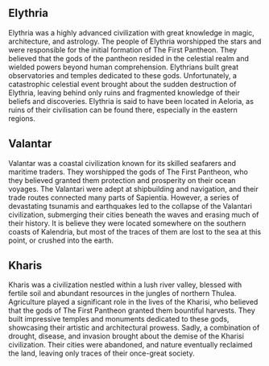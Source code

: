## Elythria
Elythria was a highly advanced civilization with great knowledge in magic, architecture, and astrology. The people of Elythria worshipped the stars and were responsible for the initial formation of The First Pantheon. They believed that the gods of the pantheon resided in the celestial realm and wielded powers beyond human comprehension. Elythrians built great observatories and temples dedicated to these gods. Unfortunately, a catastrophic celestial event brought about the sudden destruction of Elythria, leaving behind only ruins and fragmented knowledge of their beliefs and discoveries. Elythria is said to have been located in Aeloria, as ruins of their civilisation can be found there, especially in the eastern regions.

## Valantar
Valantar was a coastal civilization known for its skilled seafarers and maritime traders. They worshipped the gods of The First Pantheon, who they believed granted them protection and prosperity on their ocean voyages. The Valantari were adept at shipbuilding and navigation, and their trade routes connected many parts of Sapientia. However, a series of devastating tsunamis and earthquakes led to the collapse of the Valantari civilization, submerging their cities beneath the waves and erasing much of their history. It is believe they were located somewhere on the southern coasts of Kalendria, but most of the traces of them are lost to the sea at this point, or crushed into the earth.

## Kharis
Kharis was a civilization nestled within a lush river valley, blessed with fertile soil and abundant resources in the jungles of northern Thulea. Agriculture played a significant role in the lives of the Kharisi, who believed that the gods of The First Pantheon granted them bountiful harvests. They built impressive temples and monuments dedicated to these gods, showcasing their artistic and architectural prowess. Sadly, a combination of drought, disease, and invasion brought about the demise of the Kharisi civilization. Their cities were abandoned, and nature eventually reclaimed the land, leaving only traces of their once-great society.